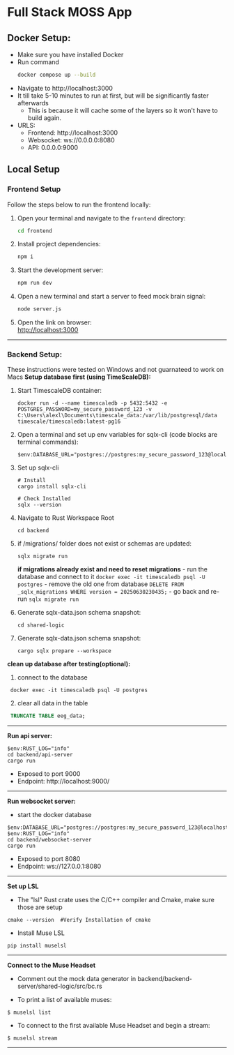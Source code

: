 # Full Stack MOSS App

## Docker Setup:
- Make sure you have installed Docker
- Run command
    ```sh
    docker compose up --build
    ```
- Navigate to http://localhost:3000
- It till take 5-10 minutes to run at first, but will be significantly faster afterwards
    - This is because it will cache some of the layers so it won't have to build again.
- URLS:
    - Frontend:  http://localhost:3000
    - Websocket: ws://0.0.0.0:8080
    - API: 0.0.0.0:9000

## Local Setup

### Frontend Setup

Follow the steps below to run the frontend locally:

1. Open your terminal and navigate to the `frontend` directory:
    ```sh
    cd frontend
    ```

2. Install project dependencies:
    ```sh
    npm i
    ```

3. Start the development server:
    ```sh
    npm run dev
    ```

4. Open a new terminal and start a server to feed mock brain signal:
    ```sh
    node server.js
    ```

5. Open the link on browser:  
    [http://localhost:3000](http://localhost:3000)
---

### Backend Setup:
These instructions were tested on Windows and not guarnateed to work on Macs
**Setup database first (using TimeScaleDB):**
1. Start TimescaleDB container:
    ```
    docker run -d --name timescaledb -p 5432:5432 -e POSTGRES_PASSWORD=my_secure_password_123 -v C:\Users\alexl\Documents\timescale_data:/var/lib/postgresql/data timescale/timescaledb:latest-pg16
    ```
2. Open a terminal and set up env variables for sqlx-cli (code blocks are terminal commands):
    ```
    $env:DATABASE_URL="postgres://postgres:my_secure_password_123@localhost:5432/postgres"
    ```
3. Set up sqlx-cli
    ```
    # Install
    cargo install sqlx-cli  

    # Check Installed 
    sqlx --version
    ```
4. Navigate to Rust Workspace Root
    ```
    cd backend
    ```
5. if /migrations/ folder does not exist or schemas are updated:
    ```
    sqlx migrate run
    ```

    **if migrations already exist and need to reset migrations**
        - run the database and connect to it
        ```
        docker exec -it timescaledb psql -U postgres
        ```
        - remove the old one from database
        ```
        DELETE FROM _sqlx_migrations WHERE version = 20250630230435;
        ```
        - go back and re-run
        ```
        sqlx migrate run
        ```

6. Generate sqlx-data.json schema snapshot:
    ```
    cd shared-logic
    ```
7. Generate sqlx-data.json schema snapshot:
    ```
    cargo sqlx prepare --workspace
    ```

**clean up database after testing(optional):**
1. connect to the database
```
 docker exec -it timescaledb psql -U postgres
```
2. clear all data in the table
```sql
 TRUNCATE TABLE eeg_data;
```
---

**Run api server:**
```
$env:RUST_LOG="info"
cd backend/api-server
cargo run
```
- Exposed to port 9000
- Endpoint: http://localhost:9000/

---

**Run websocket server:**
- start the docker database 
```
$env:DATABASE_URL="postgres://postgres:my_secure_password_123@localhost:5432/postgres"
$env:RUST_LOG="info"
cd backend/websocket-server
cargo run
```
- Exposed to port 8080
- Endpoint: ws://127.0.0.1:8080

---

**Set up LSL**
- The "lsl" Rust crate uses the C/C++ compiler and Cmake, make sure those are setup 
```
cmake --version  #Verify Installation of cmake
```

- Install Muse LSL
```
pip install muselsl
```

---
**Connect to the Muse Headset**
- Comment out the mock data generator in backend/backend-server/shared-logic/src/bc.rs

- To print a list of available muses:
```
$ muselsl list
```

- To connect to the first available Muse Headset and begin a stream:
```
$ muselsl stream  
```

---
